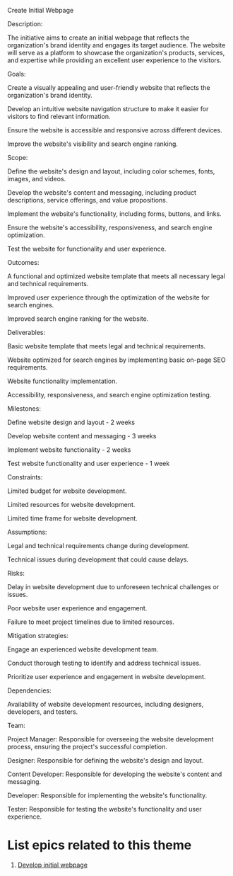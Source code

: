 Create Initial Webpage

Description:

The initiative aims to create an initial webpage that reflects the organization's brand identity and engages its target audience. The website will serve as a platform to showcase the organization's products, services, and expertise while providing an excellent user experience to the visitors.

Goals:

Create a visually appealing and user-friendly website that reflects the organization's brand identity.

Develop an intuitive website navigation structure to make it easier for visitors to find relevant information.

Ensure the website is accessible and responsive across different devices.

Improve the website's visibility and search engine ranking.

Scope:

Define the website's design and layout, including color schemes, fonts, images, and videos.

Develop the website's content and messaging, including product descriptions, service offerings, and value propositions.

Implement the website's functionality, including forms, buttons, and links.

Ensure the website's accessibility, responsiveness, and search engine optimization.

Test the website for functionality and user experience.

Outcomes:

A functional and optimized website template that meets all necessary legal and technical requirements.

Improved user experience through the optimization of the website for search engines.

Improved search engine ranking for the website.

Deliverables:

Basic website template that meets legal and technical requirements.

Website optimized for search engines by implementing basic on-page SEO requirements.

Website functionality implementation.

Accessibility, responsiveness, and search engine optimization testing.

Milestones:

Define website design and layout - 2 weeks

Develop website content and messaging - 3 weeks

Implement website functionality - 2 weeks

Test website functionality and user experience - 1 week

Constraints:

Limited budget for website development.

Limited resources for website development.

Limited time frame for website development.

Assumptions:

Legal and technical requirements change during development.

Technical issues during development that could cause delays.

Risks:

Delay in website development due to unforeseen technical challenges or issues.

Poor website user experience and engagement.

Failure to meet project timelines due to limited resources.

Mitigation strategies:

Engage an experienced website development team.

Conduct thorough testing to identify and address technical issues.

Prioritize user experience and engagement in website development.

Dependencies:

Availability of website development resources, including designers, developers, and testers.

Team:

Project Manager: Responsible for overseeing the website development process, ensuring the project's successful completion.

Designer: Responsible for defining the website's design and layout.

Content Developer: Responsible for developing the website's content and messaging.

Developer: Responsible for implementing the website's functionality.

Tester: Responsible for testing the website's functionality and user experience.

# List epics related to this theme

1. [Develop initial webpage](https://github.com/steveechan/mywebclass-agile-docs/blob/main/documentation/templates/theme/initiatives/epics/epic_template6.md)
